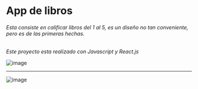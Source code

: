 # App de libros



###### Esta consiste en calificar libros del 1 al 5, es un diseño no tan conveniente, pero es de las primeras hechas.

*Este proyecto esta realizado con Javascript y React.js*

![image](https://media.discordapp.net/attachments/751514930477400077/869343339936383016/unknown.png?width=877&height=425)

---------------------------------------------------------------------------------------------------------------------------------------

![image](https://media.discordapp.net/attachments/751514930477400077/869343458819727440/unknown.png?width=771&height=425)
